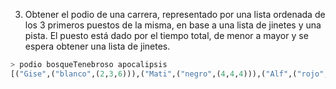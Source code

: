 3. Obtener el podio de una carrera, representado por una lista ordenada de los 3 primeros puestos de la misma, en base a una lista de jinetes y una pista. El puesto está dado por el tiempo total, de menor a mayor y se espera obtener una lista de jinetes.

```haskell
> podio bosqueTenebroso apocalipsis
[("Gise",("blanco",(2,3,6))),("Mati",("negro",(4,4,4))),("Alf",("rojo",(3,3,4)))]
```

